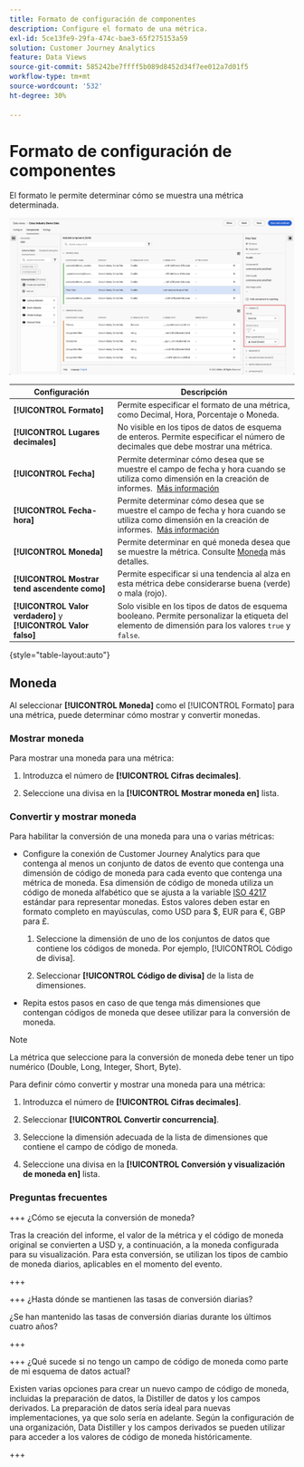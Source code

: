 ```yaml
---
title: Formato de configuración de componentes
description: Configure el formato de una métrica.
exl-id: 5ce13fe9-29fa-474c-bae3-65f275153a59
solution: Customer Journey Analytics
feature: Data Views
source-git-commit: 585242be7ffff5b089d8452d34f7ee012a7d01f5
workflow-type: tm+mt
source-wordcount: '532'
ht-degree: 30%

---
```


# Formato de configuración de componentes

El formato le permite determinar cómo se muestra una métrica determinada.

![Configuración de formato](../assets/format-settings.png)

| Configuración | Descripción |
| --- | --- |
| **[!UICONTROL Formato]** | Permite especificar el formato de una métrica, como Decimal, Hora, Porcentaje o Moneda. |
| **[!UICONTROL Lugares decimales]** | No visible en los tipos de datos de esquema de enteros. Permite especificar el número de decimales que debe mostrar una métrica. |
| **[!UICONTROL Fecha]** | Permite determinar cómo desea que se muestre el campo de fecha y hora cuando se utiliza como dimensión en la creación de informes.  [Más información](../../use-cases/data-views/data-views-usecases.md#date-and-date-time-use-cases) |
| **[!UICONTROL Fecha-hora]** | Permite determinar cómo desea que se muestre el campo de fecha y hora cuando se utiliza como dimensión en la creación de informes.  [Más información](../../use-cases/data-views/data-views-usecases.md#date-and-date-time-use-cases) |
| **[!UICONTROL Moneda]** | Permite determinar en qué moneda desea que se muestre la métrica. Consulte [Moneda](#currency) más detalles. |
| **[!UICONTROL Mostrar tend ascendente como]** | Permite especificar si una tendencia al alza en esta métrica debe considerarse buena (verde) o mala (rojo). |
| **[!UICONTROL Valor verdadero]** y **[!UICONTROL Valor falso]** | Solo visible en los tipos de datos de esquema booleano. Permite personalizar la etiqueta del elemento de dimensión para los valores `true` y `false`. |

{style="table-layout:auto"}


## Moneda

Al seleccionar **[!UICONTROL Moneda]** como el [!UICONTROL Formato] para una métrica, puede determinar cómo mostrar y convertir monedas.

### Mostrar moneda

Para mostrar una moneda para una métrica:

1. Introduzca el número de **[!UICONTROL Cifras decimales]**.

1. Seleccione una divisa en la **[!UICONTROL Mostrar moneda en]** lista.


### Convertir y mostrar moneda

Para habilitar la conversión de una moneda para una o varias métricas:

- Configure la conexión de Customer Journey Analytics para que contenga al menos un conjunto de datos de evento que contenga una dimensión de código de moneda para cada evento que contenga una métrica de moneda. Esa dimensión de código de moneda utiliza un código de moneda alfabético que se ajusta a la variable [ISO 4217](https://www.iso.org/iso-4217-currency-codes.html) estándar para representar monedas. Estos valores deben estar en formato completo en mayúsculas, como USD para $, EUR para €, GBP para £.

   1. Seleccione la dimensión de uno de los conjuntos de datos que contiene los códigos de moneda. Por ejemplo, [!UICONTROL Código de divisa].

   1. Seleccionar **[!UICONTROL Código de divisa]** de la lista de dimensiones.

- Repita estos pasos en caso de que tenga más dimensiones que contengan códigos de moneda que desee utilizar para la conversión de moneda.

>[!NOTE]
>
>La métrica que seleccione para la conversión de moneda debe tener un tipo numérico (Double, Long, Integer, Short, Byte).


Para definir cómo convertir y mostrar una moneda para una métrica:

1. Introduzca el número de **[!UICONTROL Cifras decimales]**.

1. Seleccionar **[!UICONTROL Convertir concurrencia]**.

1. Seleccione la dimensión adecuada de la lista de dimensiones que contiene el campo de código de moneda.

1. Seleccione una divisa en la **[!UICONTROL Conversión y visualización de moneda en]** lista.

### Preguntas frecuentes 

+++ ¿Cómo se ejecuta la conversión de moneda?

Tras la creación del informe, el valor de la métrica y el código de moneda original se convierten a USD y, a continuación, a la moneda configurada para su visualización. Para esta conversión, se utilizan los tipos de cambio de moneda diarios, aplicables en el momento del evento.

+++


+++ ¿Hasta dónde se mantienen las tasas de conversión diarias?

¿Se han mantenido las tasas de conversión diarias durante los últimos cuatro años?

+++


+++ ¿Qué sucede si no tengo un campo de código de moneda como parte de mi esquema de datos actual?

Existen varias opciones para crear un nuevo campo de código de moneda, incluidas la preparación de datos, la Distiller de datos y los campos derivados. La preparación de datos sería ideal para nuevas implementaciones, ya que solo sería en adelante. Según la configuración de una organización, Data Distiller y los campos derivados se pueden utilizar para acceder a los valores de código de moneda históricamente.

+++

